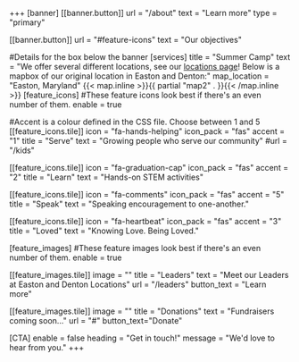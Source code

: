 +++
[banner]
  [[banner.button]]
      url = "/about"
      text = "Learn more"
      type = "primary"

  [[banner.button]]
      url = "#feature-icons"
      text = "Our objectives"

#Details for the box below the banner
[services]
  title = "Summer Camp"
  text = "We offer several different locations, see our [locations page](https://midshorestem.org/locations/)! Below is a mapbox of our original location in Easton and Denton:"
  map_location = "Easton, Maryland"
{{< map.inline >}}{{ partial "map2" . }}{{< /map.inline >}}
[feature_icons]
  #These feature icons look best if there's an even number of them.
  enable = true

  #Accent is a colour defined in the CSS file. Choose between 1 and 5
  [[feature_icons.tile]]
    icon = "fa-hands-helping"
    icon_pack = "fas"
    accent = "1"
    title = "Serve"
    text = "Growing people who serve our community"
    #url = "/kids"

  [[feature_icons.tile]]
    icon = "fa-graduation-cap"
    icon_pack = "fas"
    accent = "2"
    title = "Learn"
    text = "Hands-on STEM activities"

  [[feature_icons.tile]]
    icon = "fa-comments"
    icon_pack = "fas"
    accent = "5"
    title = "Speak"
    text = "Speaking encouragement to one-another."

  [[feature_icons.tile]]
    icon = "fa-heartbeat"
    icon_pack = "fas"
    accent = "3"
    title = "Loved"
    text = "Knowing Love. Being Loved."

[feature_images]
#These feature images look best if there's an even number of them.
  enable = true

  [[feature_images.tile]]
    image = ""
    title = "Leaders"
    text = "Meet our Leaders at Easton and Denton Locations"
    url = "/leaders"
    button_text = "Learn more"

  [[feature_images.tile]]
    image = ""
    title = "Donations"
    text = "Fundraisers coming soon..."
    url = "#"
    button_text="Donate"

[CTA]
  enable = false
  heading = "Get in touch!"
  message = "We'd love to hear from you."
+++
